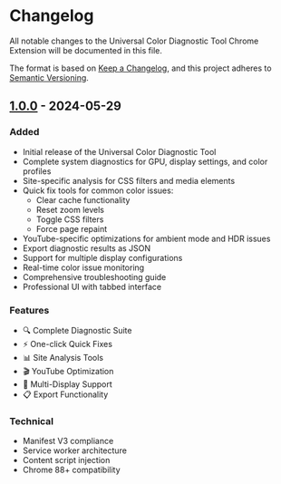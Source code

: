 # Changelog

All notable changes to the Universal Color Diagnostic Tool Chrome Extension will be documented in this file.

The format is based on [Keep a Changelog](https://keepachangelog.com/en/1.0.0/),
and this project adheres to [Semantic Versioning](https://semver.org/spec/v2.0.0.html).

## [1.0.0] - 2024-05-29

### Added
- Initial release of the Universal Color Diagnostic Tool
- Complete system diagnostics for GPU, display settings, and color profiles
- Site-specific analysis for CSS filters and media elements
- Quick fix tools for common color issues:
  - Clear cache functionality
  - Reset zoom levels
  - Toggle CSS filters
  - Force page repaint
- YouTube-specific optimizations for ambient mode and HDR issues
- Export diagnostic results as JSON
- Support for multiple display configurations
- Real-time color issue monitoring
- Comprehensive troubleshooting guide
- Professional UI with tabbed interface

### Features
- 🔍 Complete Diagnostic Suite
- ⚡ One-click Quick Fixes
- 📊 Site Analysis Tools
- 🎬 YouTube Optimization
- 📱 Multi-Display Support
- 📋 Export Functionality

### Technical
- Manifest V3 compliance
- Service worker architecture
- Content script injection
- Chrome 88+ compatibility

[1.0.0]: https://github.com/rblake2320/color-diagnostic-extension/releases/tag/v1.0.0